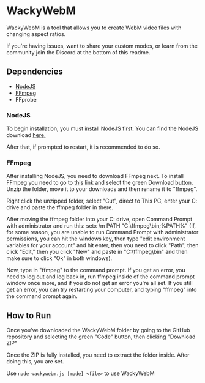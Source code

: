 # WackyWebM

WackyWebM is a tool that allows you to create WebM video files with changing aspect ratios.

If you're having issues, want to share your custom modes, or learn from the community join the Discord at the bottom of this readme.

## Dependencies

 * [NodeJS](https://nodejs.org)
 * [FFmpeg](https://ffmpeg.org)
 * FFprobe

### NodeJS
 
 To begin installation, you must install NodeJS first. You can find the NodeJS download [here.](https://nodejs.org/en/)

  After that, if prompted to restart, it is recommended to do so.

### FFmpeg

  After installing NodeJS, you need to download FFmpeg next. To install FFmpeg you need to go to [this](https://ffmpeg.org) link and select the green Download button.
Unzip the folder, move it to your downloads and then rename it to "ffmpeg".

  Right click the unzipped folder, select "Cut", direct to This PC, enter your C: drive and paste the ffmpeg folder in there.

  After moving the ffmpeg folder into your C: drive, open Command Prompt with administrator and run this: setx /m PATH "C:\ffmpeg\bin;%PATH%" (If, for some reason, you are unable to run Command Prompt with administrator permissions, you can hit the windows key, then type "edit environment variables for your account" and hit enter, then you need to click "Path", then click "Edit," then you click "New" and paste in "C:\ffmpeg\bin" and then make sure to click "Ok" in both windows).

  Now, type in "ffmpeg" to the command prompt. If you get an error, you need to log out and log back in, run ffmpeg inside of the command prompt window once more, and if you do not get an error you're all set. If you still get an error, you can try restarting your computer, and typing "ffmpeg" into the command prompt again.

## How to Run

  Once you've downloaded the WackyWebM folder by going to the GitHub repository and selecting the green "Code" button, then clicking "Download ZIP"

  Once the ZIP is fully installed, you need to extract the folder inside. After doing this, you are set. 
  
  Use `node wackywebm.js [mode] <file>` to use WackyWebM

